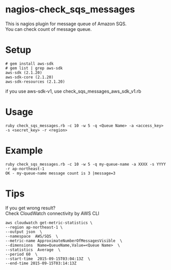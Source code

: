 # nagios-check_sqs_messages

This is nagios plugin for message queue of Amazon SQS.  
You can check count of message queue.



# Setup

```
# gem install aws-sdk
# gem list | grep aws-sdk
aws-sdk (2.1.20)
aws-sdk-core (2.1.20)
aws-sdk-resources (2.1.20)
```

if you use aws-sdk-v1, use check_sqs_messages_aws_sdk_v1.rb

# Usage

```
ruby check_sqs_messages.rb -c 10 -w 5 -q <Queue Name> -a <access_key> -s <secret_key> -r <region>
```

# Example

```
ruby check_sqs_messages.rb -c 10 -w 5 -q my-queue-name -a XXXX -s YYYY -r ap-northeast-1
OK - my-queue-name message count is 3 |message=3
```

# Tips

If you get wrong result?  
Check CloudWatch connectivity by AWS CLI

```
aws cloudwatch get-metric-statistics \
--region ap-northeast-1 \
--output json  \
--namespace  AWS/SQS  \
--metric-name ApproximateNumberOfMessagesVisible  \
--dimensions  Name=QueueName,Value=<Queue Name>  \
--statistics  Average  \
--period 60  \
--start-time  2015-09-15T03:04:13Z  \
--end-time 2015-09-15T03:14:13Z
```


